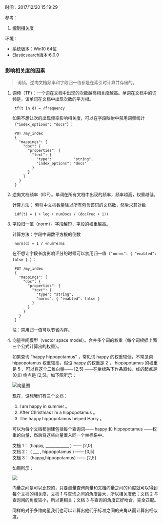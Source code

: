 时间：2017/12/20 15:19:29    

参考：  

1. [控制相关度](https://www.elastic.co/guide/cn/elasticsearch/guide/current/controlling-relevance.html)


环境：  

* 系统版本：Win10 64位  
* Elasticsearch版本:6.0.0

##  
### 影响相关度的因素  

> 词频，逆向文档频率和字段归一值都是在索引时计算并存储的。

1. 词频（TF）：一个词在文档中出现的次数越高相关度越高。单词在文档中的词频是，该单词在文档中出现次数的平方根。

		tf(t in d) = √frequency

	如果不想让次的出现频率影响相关度，可以在字段映射中禁用词频统计（`"index_options": "docs"`）：

		PUT /my_index
		{
		  "mappings": {
		    "doc": {
		      "properties": {
		        "text": {
		          "type":          "string",
		          "index_options": "docs" 
		        }
		      }
		    }
		  }
		}
2. 逆向文档频率（IDF）。单词在所有文档中出现的频率，频率越高，权重越低。

	计算方法： 索引中文档数量除以所有包含该词的文档数，然后求其对数

		idf(t) = 1 + log ( numDocs / (docFreq + 1)) 
3. 字段归一值（norm）。字段越短，字段的权重越高。

	计算方法：字段中词数平方根的倒数
		
		norm(d) = 1 / √numTerms 
	在不想让字段长度影响评分的时候可以禁用归一值（`"norms": { "enabled": false } `）：

		PUT /my_index
		{
		  "mappings": {
		    "doc": {
		      "properties": {
		        "text": {
		          "type": "string",
		          "norms": { "enabled": false } 
		        }
		      }
		    }
		  }
		}
	注：禁用归一值可以节省内存。
4. 向量空间模型（vector space model）。合并多个词的权重（每个词根据上面三个公式计算出的权重）。
	
	如果查询 “happy hippopotamus” ，常见词 happy 的权重较低，不常见词 hippopotamus 权重较高，假设 happy 的权重是 2 ， hippopotamus 的权重是 5 ，可以将这个二维向量—— [2,5] ——在坐标系下作条直线，线的起点是 (0,0) 终点是 (2,5)。如下图所示：

	![向量图](http://7xle4i.com1.z0.glb.clouddn.com/xiangliangmoxing.png)

	现在，设想我们有三个文档：
	
	1. I am happy in summer 。
	2. After Christmas I’m a hippopotamus 。
	3. The happy hippopotamus helped Harry 。
	
	可以为每个文档都创建包括每个查询词—— happy 和 hippopotamus ——权重的向量，然后将这些向量置入同一个坐标系中。  
	
	文档 1： (happy, ____________ )  —— [2,0]  
	文档 2： ( ___ , hippopotamus )  —— [0,5]  
	文档 3： (happy,hippopotamus) —— [2,5]

	如图所示：

	![](http://7xle4i.com1.z0.glb.clouddn.com/xiangliangmoxing_2.png)

	向量之间是可以比较的，只要测量查询向量和文档向量之间的角度就可以得到每个文档的相关度，文档 1 与查询之间的角度最大，所以相关度低；文档 2 与查询间的角度较小，所以更相关；文档 3 与查询的角度正好吻合，完全匹配。

	同样的对于多维向量我们也可以计算出他们于标准之间的夹角从而计算出相似度。

	